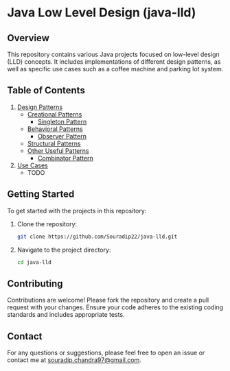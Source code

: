 # Java Low Level Design (java-lld)

## Overview

This repository contains various Java projects focused on low-level design (LLD) concepts. It includes implementations of different design patterns, as well as specific use cases such as a coffee machine and parking lot system.

## Table of Contents

1. [Design Patterns](#design-patterns)
    - [Creational Patterns](src/main/java/org/example/designpatterns/creational)
        - [Singleton Pattern](src/main/java/org/example/designpatterns/creational/singleton)
    - [Behavioral Patterns](src/main/java/org/example/designpatterns/behavioral)
        - [Observer Pattern](src/main/java/org/example/designpatterns/behavioral/observerpattern)
    - [Structural Patterns](src/main/java/org/example/designpatterns/structural)
    - [Other Useful Patterns](src/main/java/org/example/designpatterns/otherpatterns)
        - [Combinator Pattern](src/main/java/org/example/designpatterns/otherpatterns/combinatorpattern)
3. [Use Cases](#use-cases)
    - TODO


## Getting Started

To get started with the projects in this repository:

1. Clone the repository:
    ```bash
    git clone https://github.com/Souradip22/java-lld.git
    ```

2. Navigate to the project directory:
    ```bash
    cd java-lld
    ```

## Contributing

Contributions are welcome! Please fork the repository and create a pull request with your changes. Ensure your code adheres to the existing coding standards and includes appropriate tests.


## Contact

For any questions or suggestions, please feel free to open an issue or contact me at [souradip.chandra97@gmail.com](mailto:souradip.chandra97@gmail.com).
